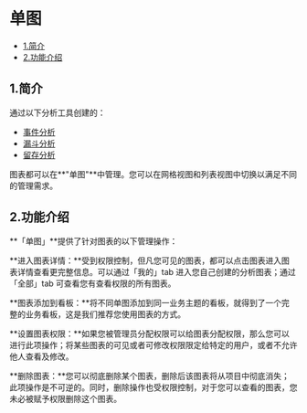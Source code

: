 # 单图

* [1.简介](dan-tu.md#1-jian-jie)
* [2.功能介绍](dan-tu.md#2-gong-neng-jie-shao)

## 1.简介

通过以下分析工具创建的：

* [事件分析](event-analysis.md)
* [漏斗分析](funnel-analysis.md)
* [留存分析](retention-analysis.md)

图表都可以在**"单图"**中管理。您可以在网格视图和列表视图中切换以满足不同的管理需求。

## 2.功能介绍

**「单图」**提供了针对图表的以下管理操作：

**进入图表详情：**受到权限控制，但凡您可见的图表，都可以点击图表进入图表详情查看更完整信息。可以通过「我的」tab 进入您自己创建的分析图表；通过「全部」tab 可查看您有查看权限的所有图表。

**图表添加到看板：**将不同单图添加到同一业务主题的看板，就得到了一个完整的业务看板，这是我们推荐您使用图表的方式。

**设置图表权限：**如果您被管理员分配权限可以给图表分配权限，那么您可以进行此项操作；将某些图表的可见或者可修改权限限定给特定的用户，或者不允许他人查看及修改。

**删除图表：**您可以彻底删除某个图表，删除后该图表将从项目中彻底消失；此项操作是不可逆的。同时，删除操作也受权限控制，对于您可以查看的图表，您未必被赋予权限删除这个图表。

